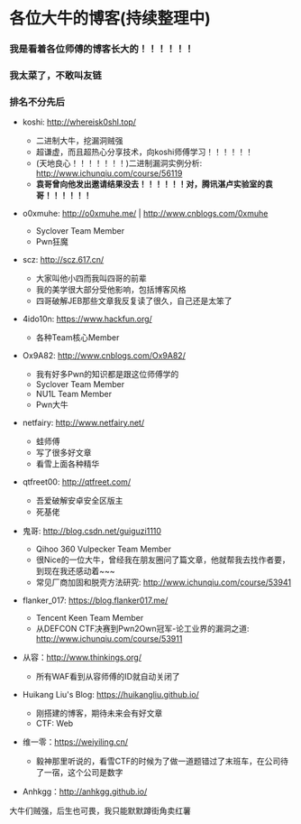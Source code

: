 # 各位大牛的博客(持续整理中)

### 我是看着各位师傅的博客长大的！！！！！！

### 我太菜了，不敢叫友链

### 排名不分先后

- koshi: http://whereisk0shl.top/
	- 二进制大牛，挖漏洞贼强
	- 超谦虚，而且超热心分享技术，向koshi师傅学习！！！！！！
	- (天地良心！！！！！！！)二进制漏洞实例分析: http://www.ichunqiu.com/course/56119
	- **袁哥曾向他发出邀请结果没去！！！！！！对，腾讯湛卢实验室的袁哥！！！！！！**

- o0xmuhe: http://o0xmuhe.me/ | http://www.cnblogs.com/0xmuhe
	- Syclover Team Member
	- Pwn狂魔

- scz: http://scz.617.cn/
	- 大家叫他小四而我叫四哥的前辈
	- 我的美学很大部分受他影响，包括博客风格
	- 四哥破解JEB那些文章我反复读了很久，自己还是太笨了

- 4ido10n: https://www.hackfun.org/
	- 各种Team核心Member

- Ox9A82: http://www.cnblogs.com/Ox9A82/
	- 我有好多Pwn的知识都是跟这位师傅学的
	- Syclover Team Member
	- NU1L Team Member
	- Pwn大牛

- netfairy: http://www.netfairy.net/
	- 蛙师傅
	- 写了很多好文章
	- 看雪上面各种精华

- qtfreet00: http://qtfreet.com/
	- 吾爱破解安卓安全区版主
	- 死基佬

- 鬼哥: http://blog.csdn.net/guiguzi1110
	- Qihoo 360 Vulpecker Team Member
	- 很Nice的一位大牛，曾经我在朋友圈问了篇文章，他就帮我去找作者要，到现在我还感动着~~~
	- 常见厂商加固和脱壳方法研究: http://www.ichunqiu.com/course/53941

- flanker_017: https://blog.flanker017.me/
	- Tencent Keen Team Member
	- 从DEFCON CTF决赛到Pwn2Own冠军-论工业界的漏洞之道: http://www.ichunqiu.com/course/53911

- 从容：http://www.thinkings.org/
	- 所有WAF看到从容师傅的ID就自动关闭了

- Huikang Liu's Blog: https://huikangliu.github.io/
	- 刚搭建的博客，期待未来会有好文章
	- CTF: Web

- 维一零：https://weiyiling.cn/
	- 毅神那里听说的，看雪CTF的时候为了做一道题错过了末班车，在公司待了一宿，这个公司是数字

- Anhkgg：http://anhkgg.github.io/

大牛们贼强，后生也可畏，我只能默默蹲街角卖红薯